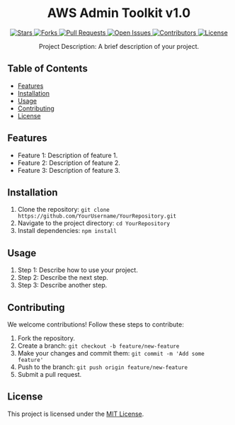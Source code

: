 <h1 align="center">AWS Admin Toolkit v1.0</h1>

<p align="center">
  <a href="https://github.com/Flynchd/aws-admin-toolkit-v1/stargazers">
    <img src="https://img.shields.io/github/stars/Flynchd/aws-admin-toolkit-v1.svg?style=for-the-badge" alt="Stars">
  </a>
  <a href="https://github.com/Flynchd/aws-admin-toolkit-v1/network/members">
    <img src="https://img.shields.io/github/forks/Flynchd/aws-admin-toolkit-v1.svg?style=plastic" alt="Forks">
  </a>
  <a href="https://github.com/Flynchd/aws-admin-toolkit-v1/pulls">
    <img src="https://img.shields.io/github/issues-pr/Flynchd/aws-admin-toolkit-v1.svg?style=plastic" alt="Pull Requests">
  </a>
  <a href="https://github.com/Flynchd/aws-admin-toolkit-v1/issues">
    <img src="https://img.shields.io/github/issues/Flynchd/aws-admin-toolkit-v1.svg?style=plastic" alt="Open Issues">
  </a>
  <a href="https://github.com/Flynchd/aws-admin-toolkit-v1/graphs/contributors">
    <img src="https://img.shields.io/github/contributors/Flynchd/aws-admin-toolkit-v1.svg?style=plastic" alt="Contributors">
  </a>
  <a href="https://github.com/Flynchd/aws-admin-toolkit-v1/blob/master/LICENSE">
    <img src="https://img.shields.io/github/license/Flynchd/aws-admin-toolkit-v1.svg?style=plastic" alt="License">
  </a>
</p>

<p align="center">
  Project Description: A brief description of your project.
</p>

## Table of Contents

- [Features](#features)
- [Installation](#installation)
- [Usage](#usage)
- [Contributing](#contributing)
- [License](#license)

## Features

- Feature 1: Description of feature 1.
- Feature 2: Description of feature 2.
- Feature 3: Description of feature 3.

## Installation

1. Clone the repository: `git clone https://github.com/YourUsername/YourRepository.git`
2. Navigate to the project directory: `cd YourRepository`
3. Install dependencies: `npm install`

## Usage

1. Step 1: Describe how to use your project.
2. Step 2: Describe the next step.
3. Step 3: Describe another step.

## Contributing

We welcome contributions! Follow these steps to contribute:

1. Fork the repository.
2. Create a branch: `git checkout -b feature/new-feature`
3. Make your changes and commit them: `git commit -m 'Add some feature'`
4. Push to the branch: `git push origin feature/new-feature`
5. Submit a pull request.

## License

This project is licensed under the [MIT License](https://github.com/YourUsername/YourRepository/blob/master/LICENSE).
